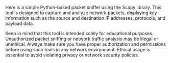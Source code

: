 Here is a simple Python-based packet sniffer using the Scapy library. This tool is designed to capture and analyze network packets, displaying key information such as the source and destination IP addresses, protocols, and payload data.

Keep in mind that this tool is intended solely for educational purposes. Unauthorized packet sniffing or network traffic analysis may be illegal or unethical. 
Always make sure you have proper authorization and permissions before using such tools in any network environment. Ethical usage is essential to avoid violating privacy or network security policies.
